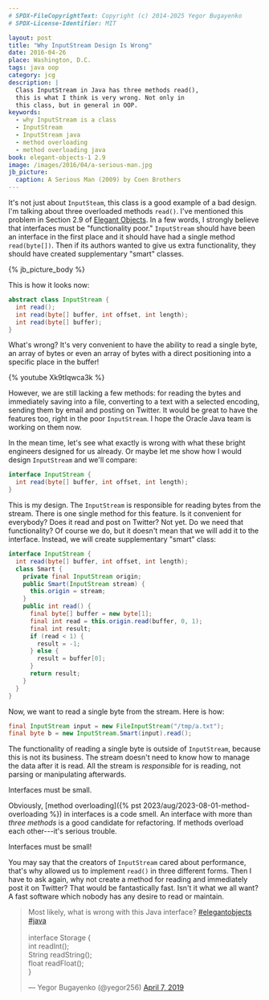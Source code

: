 ```yaml
---
# SPDX-FileCopyrightText: Copyright (c) 2014-2025 Yegor Bugayenko
# SPDX-License-Identifier: MIT

layout: post
title: "Why InputStream Design Is Wrong"
date: 2016-04-26
place: Washington, D.C.
tags: java oop
category: jcg
description: |
  Class InputStream in Java has three methods read(),
  this is what I think is very wrong. Not only in
  this class, but in general in OOP.
keywords:
  - why InputStream is a class
  - InputStream
  - InputStream java
  - method overloading
  - method overloading java
book: elegant-objects-1 2.9
image: /images/2016/04/a-serious-man.jpg
jb_picture:
  caption: A Serious Man (2009) by Coen Brothers
---
```


It's not just about `InputSteam`, this class is a good
example of a bad design. I'm talking about three overloaded
methods `read()`. I've mentioned this problem in Section 2.9
of [Elegant Objects](/elegant-objects.html). In a few words,
I strongly believe that interfaces must be "functionality poor."
`InputStream` should have been an interface in the first place
and it should have had a single method `read(byte[])`. Then if
its authors wanted to give us extra functionality, they should have
created supplementary "smart" classes.

<!--more-->

{% jb_picture_body %}

This is how it looks now:

```java
abstract class InputStream {
  int read();
  int read(byte[] buffer, int offset, int length);
  int read(byte[] buffer);
}
```

What's wrong? It's very convenient to have the ability to read
a single byte, an array of bytes or even an array of bytes
with a direct positioning into a specific place in the buffer!

{% youtube Xk9tIqwca3k %}

However, we are still lacking a few methods: for reading the bytes and
immediately saving into a file, converting to a text with a selected
encoding, sending them by email and posting on Twitter. It would be
great to have the features too, right in the poor `InputStream`.
I hope the Oracle Java team is working on them now.

In the mean time, let's see what exactly is wrong with what these
bright engineers designed for us already. Or maybe let me show
how I would design `InputStream` and we'll compare:

```java
interface InputStream {
  int read(byte[] buffer, int offset, int length);
}
```

This is my design. The `InputStream` is responsible for reading
bytes from the stream. There is one single method for this
feature. Is it convenient for everybody? Does it read and post
on Twitter? Not yet. Do we need that functionality? Of course we do,
but it doesn't mean that we will add it to the interface. Instead,
we will create supplementary "smart" class:

```java
interface InputStream {
  int read(byte[] buffer, int offset, int length);
  class Smart {
    private final InputStream origin;
    public Smart(InputStream stream) {
      this.origin = stream;
    }
    public int read() {
      final byte[] buffer = new byte[1];
      final int read = this.origin.read(buffer, 0, 1);
      final int result;
      if (read < 1) {
        result = -1;
      } else {
        result = buffer[0];
      }
      return result;
    }
  }
}
```

Now, we want to read a single byte from the stream. Here is how:

```java
final InputStream input = new FileInputStream("/tmp/a.txt");
final byte b = new InputStream.Smart(input).read();
```

The functionality of reading a single byte is outside of `InputStream`,
because this is not its business. The stream doesn't need to know
how to manage the data after it is read. All the stream
is _responsible_ for is reading, not parsing or manipulating afterwards.

Interfaces must be small.

Obviously, [method overloading]({% pst 2023/aug/2023-08-01-method-overloading %})
in interfaces is a code smell. An interface
with more than _three methods_ is a good candidate for refactoring. If methods
overload each other---it's serious trouble.

Interfaces must be small!

You may say that the creators of `InputStream` cared about performance, that's
why allowed us to implement `read()` in three different forms. Then I have
to ask again, why not create a method for reading and immediately post it
on Twitter? That would be fantastically fast. Isn't it what we all want?
A fast software which nobody has any desire to read or maintain.

<blockquote class="twitter-tweet" data-lang="en"><p lang="en" dir="ltr">Most likely, what is wrong with this Java interface? <a href="https://twitter.com/hashtag/elegantobjects?src=hash&amp;ref_src=twsrc%5Etfw">#elegantobjects</a> <a href="https://twitter.com/hashtag/java?src=hash&amp;ref_src=twsrc%5Etfw">#java</a><br><br>interface Storage {<br>  int readInt();<br>  String readString();<br>  float readFloat();<br>}</p>&mdash; Yegor Bugayenko (@yegor256) <a href="https://twitter.com/yegor256/status/1114801713964355584?ref_src=twsrc%5Etfw">April 7, 2019</a></blockquote>
<script async src="https://platform.twitter.com/widgets.js" charset="utf-8"></script>
